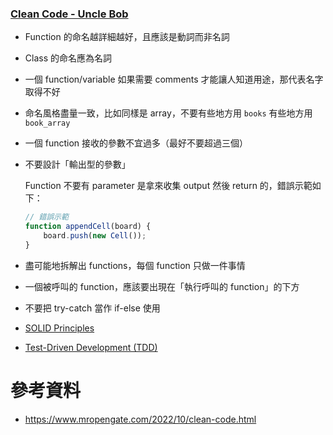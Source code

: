 ### [Clean Code - Uncle Bob](https://www.youtube.com/playlist?list=PLe5y1VxKIEvdUXkj4DEGWwSiqK7pG_2qr)

- Function 的命名越詳細越好，且應該是動詞而非名詞
- Class 的命名應為名詞
- 一個 function/variable 如果需要 comments 才能讓人知道用途，那代表名字取得不好
- 命名風格盡量一致，比如同樣是 array，不要有些地方用 `books` 有些地方用 `book_array`
- 一個 function 接收的參數不宜過多（最好不要超過三個）
- 不要設計「輸出型的參數」

    Function 不要有 parameter 是拿來收集 output 然後 return 的，錯誤示範如下：

    ```JavaScript
    // 錯誤示範
    function appendCell(board) {
        board.push(new Cell());
    }
    ```

- 盡可能地拆解出 functions，每個 function 只做一件事情
- 一個被呼叫的 function，應該要出現在「執行呼叫的 function」的下方
- 不要把 try-catch 當作 if-else 使用
- [SOLID Principles](</Programming Language/SOLID Principles.md>)
- [Test-Driven Development (TDD)](</Programming Language/Test-Driven Development (TDD).md>)

# 參考資料

- <https://www.mropengate.com/2022/10/clean-code.html>
